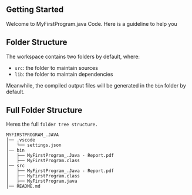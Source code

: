 ## Getting Started
Welcome to MyFirstProgram.java Code. Here is a guideline to help you 

## Folder Structure
The workspace contains two folders by default, where:

- `src`: the folder to maintain sources 
- `lib`: the folder to maintain dependencies

Meanwhile, the compiled output files will be generated in the `bin` folder by default.

## Full Folder Structure
Heres the full `folder tree structure.`

    MYFIRSTPROGRAM_.JAVA
    │── .vscode
    │   └── settings.json
    │── bin
    │   ├── MyFirstProgram_.Java - Report.pdf
    │   ├── MyFirstProgram.class
    │── src
    │   ├── MyFirstProgram_.Java - Report.pdf
    │   ├── MyFirstProgram.class
    │   ├── MyFirstProgram.java
    │── README.md


#